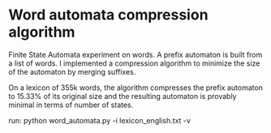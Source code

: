 # Word automata compression algorithm

Finite State Automata experiment on words. A prefix automaton is built from a list of words. I implemented a compression algorithm to minimize the size of the automaton by merging suffixes.

On a lexicon of 355k words, the algorithm compresses the prefix automaton to 15.33% of its original size and the resulting automaton is provably minimal in terms of number of states.

run:  python word_automata.py -i lexicon_english.txt -v